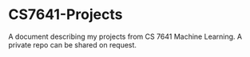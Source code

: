 # CS7641-Projects
A document describing my projects from CS 7641 Machine Learning. A private repo can be shared on request.
